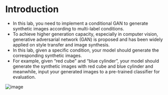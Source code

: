 # Introduction
- In this lab, you need to implement a conditional GAN to generate synthetic images according to multi-label conditions.
- To achieve higher generation capacity, especially in computer vision, generative adversarial network (GAN) is proposed and has been widely applied on style transfer and image synthesis.
- In this lab, given a specific condition, your model should generate the corresponding synthetic images.
- For example, given “red cube” and “blue cylinder”, your model should generate the synthetic images with red cube and blue cylinder and meanwhile, input your generated images to a pre-trained classifier for evaluation.

![image](https://user-images.githubusercontent.com/39916963/146383006-6ab7c3bf-5f8e-4bdb-882d-3aa35b6ade69.png)


